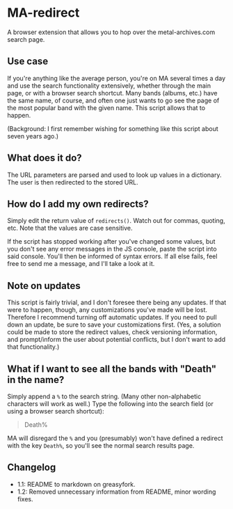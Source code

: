 # MA-redirect

A browser extension that allows you to hop over the metal-archives.com search
page.

## Use case

If you're anything like the average person, you're on MA several times a day and
use the search functionality extensively, whether through the main page, or with
a browser search shortcut. Many bands (albums, etc.) have the same name, of
course, and often one just wants to go see the page of the most popular band
with the given name. This script allows that to happen.

(Background: I first remember wishing for something like this script about seven
years ago.)

## What does it do?

The URL parameters are parsed and used to look up values in a dictionary. The
user is then redirected to the stored URL.

## How do I add my own redirects?

Simply edit the return value of `redirects()`. Watch out for commas, quoting,
etc. Note that the values are case sensitive.

If the script has stopped working after you've changed some values, but you
don't see any error messages in the JS console, paste the script into said
console. You'll then be informed of syntax errors. If all else fails, feel free
to send me a message, and I'll take a look at it.

## Note on updates

This script is fairly trivial, and I don't foresee there being any updates. If
that were to happen, though, any customizations you've made will be lost.
Therefore I recommend turning off automatic updates. If you need to pull down an
update, be sure to save your customizations first. (Yes, a solution could be
made to store the redirect values, check versioning information, and
prompt/inform the user about potential conflicts, but I don't want to add that
functionality.)

## What if I want to see all the bands with "Death" in the name?

Simply append a `%` to the search string. (Many other non-alphabetic characters
will work as well.) Type the following into the search field (or using a browser
search shortcut):

> Death%

MA will disregard the `%` and you (presumably) won't have defined a redirect
with the key `Death%`, so you'll see the normal search results page.

## Changelog

- 1.1: README to markdown on greasyfork.
- 1.2: Removed unnecessary information from README, minor wording fixes.
